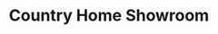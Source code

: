 ---
title: "Country Home Showroom"
url: /klosterneuburg/country-home-showroom/
shop: Raumausstattung
---